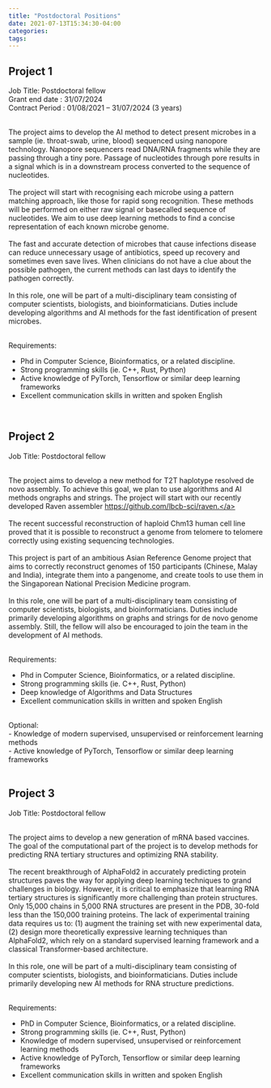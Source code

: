 ```yaml
---
title: "Postdoctoral Positions"
date: 2021-07-13T15:34:30-04:00
categories:
tags:
---
```


<h2>Project 1</h2>
<body>
Job Title: Postdoctoral fellow<br />
Grant end date :  31/07/2024<br />
Contract Period : 01/08/2021 – 31/07/2024 (3 years)<br /><br />

The   project   aims   to   develop   the   AI   method   to   detect   present   microbes   in   a sample   (ie.   throat-swab,   urine,   blood)   sequenced   using nanopore   technology. Nanopore sequencers read DNA/RNA fragments while they are passing through a tiny pore. Passage of nucleotides through pore results in a signal which is in a downstream process converted to the sequence of nucleotides.<br /><br />
The project will start with recognising each microbe using a pattern matching approach, like those for rapid song recognition. These methods will be performed on either raw signal or basecalled sequence of nucleotides. We aim to use deep learning   methods   to   find   a   concise   representation   of   each   known   microbe genome.<br /><br />
The fast and accurate detection of microbes that cause infections disease can reduce unnecessary usage of antibiotics, speed up recovery and sometimes even save lives. When clinicians do not have a clue about the possible pathogen, the current methods can last days to identify the pathogen correctly.<br /><br />
In this role, one will be part of a multi-disciplinary team consisting of computer scientists, biologists, and bioinformaticians. Duties include developing algorithms and AI methods for the fast identification of present microbes.<br /><br />

Requirements:<br />
- Phd in Computer Science, Bioinformatics, or a related discipline.<br />
- Strong programming skills (ie. C++, Rust, Python)<br />
- Active knowledge of PyTorch, Tensorflow or similar deep learning frameworks<br />
- Excellent communication skills in written and spoken English<br />

<body/>
  <br />
  
  
<h2>Project 2</h2>
<body>
Job Title: Postdoctoral fellow<br /><br />

The project aims to develop a new method for T2T haplotype resolved de novo assembly. To achieve this goal, we plan to use algorithms and AI methods ongraphs   and   strings.   The   project   will   start   with   our   recently   developed   Raven assembler <a href="https://github.com/lbcb-sci/raven">https://github.com/lbcb-sci/raven.</a><br/>
  <br/>
The recent successful reconstruction of haploid Chm13 human cell line proved that it is possible to reconstruct a genome from telomere to telomere correctly using existing sequencing technologies.<br/>
  <br/>
This project is part of an ambitious Asian Reference Genome project that aims to correctly   reconstruct   genomes   of   150   participants   (Chinese,   Malay   and   India), integrate   them   into   a   pangenome,   and   create   tools   to   use   them   in   the Singaporean National Precision Medicine program.<br />
  <br />
In this role, one will be part of a multi-disciplinary team consisting of computer scientists, biologists, and bioinformaticians. Duties include primarily developing algorithms on graphs and strings for de novo genome assembly. Still, the fellow will also be encouraged to join the team in the development of AI methods.<br /><br />

Requirements:<br />
- Phd in Computer Science, Bioinformatics, or a related discipline.<br />
- Strong programming skills (ie. C++, Rust, Python)<br />
- Deep knowledge of Algorithms and Data Structures<br />
- Excellent communication skills in written and spoken English<br />
<br />
 Optional:<br />
- Knowledge of modern supervised, unsupervised or reinforcement learning methods<br />
- Active knowledge of PyTorch, Tensorflow or similar deep learning frameworks<br />
<body/>
  <br />

  
<h2>Project 3</h2>
<body>
Job Title: Postdoctoral fellow<br /><br />

The project aims to develop a new generation of mRNA based vaccines. The goal of the computational part of the project is to develop methods for predicting RNA tertiary structures and optimizing RNA stability.<br />
  <br />
The   recent   breakthrough   of   AlphaFold2   in   accurately   predicting   protein structures   paves   the   way   for   applying   deep   learning   techniques   to   grand challenges in biology. However, it is critical to emphasize that learning RNA tertiary structures is significantly more challenging than protein structures. Only 15,000 chains in 5,000 RNA structures are present in the PDB, 30-fold less than the 150,000 training proteins. The lack of experimental training data requires us to: (1) augment the training set with new experimental data, (2) design more theoretically expressive learning techniques than AlphaFold2, which rely on a standard   supervised   learning   framework   and   a   classical   Transformer-based architecture.<br />
  <br />
In this role, one will be part of a multi-disciplinary team consisting of computer scientists, biologists, and bioinformaticians. Duties include primarily developing new AI methods for RNA structure predictions.<br /><br />

Requirements:<br />
- PhD in Computer Science, Bioinformatics, or a related discipline.<br />
- Strong programming skills (ie. C++, Rust, Python)<br />
- Knowledge of modern supervised, unsupervised or reinforcement learning methods<br />
- Active knowledge of PyTorch, Tensorflow or similar deep learning frameworks<br />
- Excellent communication skills in written and spoken English<br />
<body/>
